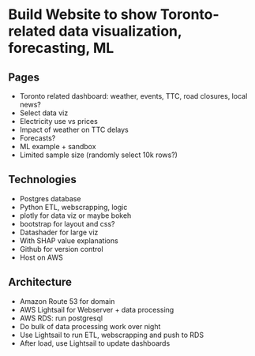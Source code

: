 Build Website to show Toronto-related data visualization, forecasting, ML
===
Pages
---
*	Toronto related dashboard: weather, events, TTC, road closures, local news?
*	Select data viz
*	Electricity use vs prices
*	Impact of weather on TTC delays
*	Forecasts?
*	ML example + sandbox
*	Limited sample size (randomly select 10k rows?)

Technologies
---
*	Postgres database
*	Python ETL, webscrapping, logic
*   plotly for data viz or maybe bokeh
*   bootstrap for layout and css?
*	Datashader for large viz
*	With SHAP value explanations
*	Github for version control
*	Host on AWS

Architecture
---
*   Amazon Route 53 for domain
*   AWS Lightsail for Webserver + data processing
*	AWS RDS: run postgresql
*	Do bulk of data processing work over night
*	Use Lightsail to run ETL, webscrapping and push to RDS
*	After load, use Lightsail to update dashboards